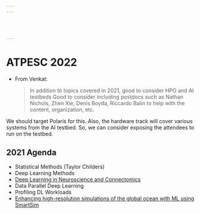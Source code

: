 ```yaml
---
---




---
```


# ATPESC 2022

- From Venkat:
  > In addition to topics covered in 2021, good to consider HPO and AI testbeds
  > Good to consider including postdocs such as Nathan Nichols, Zhen Xie, Denis Boyda, Riccardo Balin to help with the content, organization, etc.  
  
We should target Polaris for this. Also, the hardware track will cover various systems from the AI testbed. So, we can consider exposing the attendees to run on the testbed.

## 2021 Agenda
- Statistical Methods (Taylor Childers)
- Deep Learning Methods
- [Deep Learning in Neuroscience and Connectomics](http://press3.mcs.anl.gov/atpesc/files/2021/08/ATPESC-2021-Track-8-Talk-3-Uram_Connectomics.pdf)
- Data Parallel Deep Learning
- Profiling DL Workloads
- [Enhancing high-resolution simulations of the global ocean with ML using SmartSim](http://press3.mcs.anl.gov/atpesc/files/2021/08/ATPESC-2021-Track-8-Talk-6-Shao-ML_HPC_Ocean-1.pdf)


